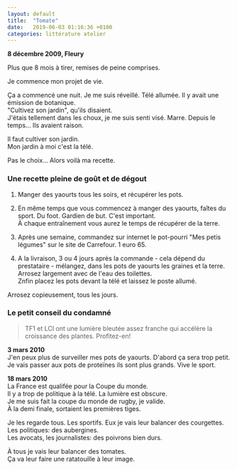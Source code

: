 ```yaml
---
layout: default
title:  "Tomate"
date:   2019-06-03 01:16:36 +0100
categories: littérature atelier
---
```


**8 décembre 2009, Fleury**  

Plus que 8 mois à tirer, remises de peine comprises.  

Je commence mon projet de vie.  

Ça a commencé une nuit. Je me suis réveillé. Télé allumée. Il y avait une émission de botanique.  
"Cultivez son jardin", qu'ils disaient.  
J'étais tellement dans les choux, je me suis senti visé. Marre. Depuis le temps... Ils avaient raison.

Il faut cultiver son jardin.  
Mon jardin à moi c'est la télé.

Pas le choix... Alors voilà ma recette.  

### Une recette pleine de goût et de dégout
1) Manger des yaourts tous les soirs, et récupérer les pots.

2) En même temps que vous commencez à manger des yaourts, faîtes du sport. Du foot. Gardien de but. C'est important.  
À chaque entraînement vous aurez le temps de récupérer de la terre.  

3) Après une semaine, commandez sur internet le pot-pourri "Mes petis légumes" sur le site de Carrefour. 1 euro 65.  

4) A la livraison, 3 ou 4 jours après la commande - cela dépend du prestataire - mélangez, dans les pots de yaourts les graines et la terre.  
Arrosez largement avec de l'eau des toilettes.  
Znfin placez les pots devant la télé et laissez le poste allumé.  

Arrosez copieusement, tous les jours.

### Le petit conseil du condamné  
> TF1 et LCI ont une lumière bleutée assez franche qui accélère la croissance des plantes. Profitez-en!  

**3 mars 2010**  
J'en peux plus de surveiller mes pots de yaourts. D'abord ça sera trop petit. Je vais passer aux pots de proteïnes ils sont plus grands. Vive le sport.  


**18 mars 2010**  
La France est qualifée pour la Coupe du monde.  
Il y a trop de politique à la télé. La lumière est obscure.  
Je me suis fait la coupe du monde de rugby, je valide.  
À la demi finale, sortaient les premières tiges.  

Je les regarde tous. Les sportifs. Eux je vais leur balancer des courgettes.  
Les politiques: des aubergines.  
Les avocats, les journalistes: des poivrons bien durs.  

À tous je vais leur balancer des tomates.  
Ça va leur faire une ratatouille à leur image.



